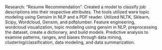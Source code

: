 Research: “Resume Recommendation”. Created a model to classify job descriptions into their respective attributes. The tools utilized were topic modeling using Gensim in NLP and a PDF reader. Utilized NLTK, Sklearn, Scipy, Wordcloud, Gensim, and pdfplumber. Feature engineering, wordcloud visualization, topic modeling using gensim in NLP, preprocessing the dataset, create a dictionary, and build models. Predictive analysis to examine patterns, ranges, and biases through data mining, clustering/classification, data modeling, and data summarization.
